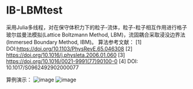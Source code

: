 # IB-LBMtest
采用Julia多线程，对在保守体积力下的粒子-流体，粒子-粒子相互作用进行格子玻尔兹曼法模拟(Lattice Boltzmann Method, LBM)，流固耦合采取浸没边界法(Immersed Boundary Method, IBM)。
算法参考文献：
[1] DOI:https://doi.org/10.1103/PhysRevE.65.046308
[2] https://doi.org/10.1016/j.physleta.2006.01.060
[3] https://doi.org/10.1016/0021-9991(77)90100-0
[4] DOI: 10.1017/S0962492902000077

算例演示：
![image](Figure/jl_3SLetedyHG.gif)
![image](Figure/jl_rslmfG7obI.gif)
